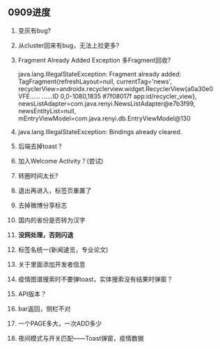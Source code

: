 ## 0909进度

1. 变灰有bug?

2. 从cluster回来有bug，无法上拉更多?

5. Fragment Already Added Exception  多Fragment回收?

   java.lang.IllegalStateException: Fragment already added: TagFragment{refreshLayout=null, currentTag='news', recyclerView=androidx.recyclerview.widget.RecyclerView{a0a30e0 VFE...... ......ID 0,0-1080,1835 #7f08017f app:id/recycler_view}, newsListAdapter=com.java.renyi.NewsListAdapter@e7b3f99, newsEntityList=null, mEntryViewModel=com.java.renyi.db.EntryViewModel@130

4. java.lang.IllegalStateException: Bindings already cleared.

1. 后端去掉toast？
3. 加入Welcome Activity？(尝试)
4. 转圈时间太长?
5. 退出再进入，标签页重置了
5. 去掉微博分享标志
6. 国内的省份是否转为汉字
7. **没网处理，否则闪退**





1. 标签名统一(新闻速览，专业论文)
2. 关于里面添加开发者信息
3. 疫情图谱搜索时不要弹toast，实体搜索没有结果时弹窗？
4. API版本？
5. bar返回，侧栏不对
6. 一个PAGE多大，一次ADD多少
7. 夜间模式与开关匹配——Toast弹窗，疫情数据

